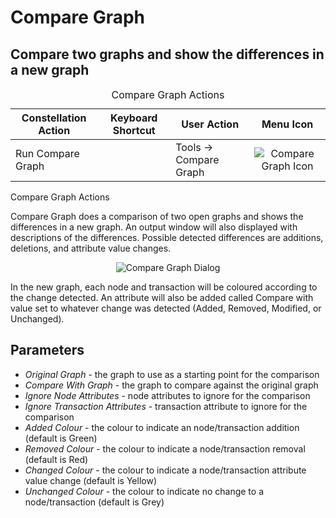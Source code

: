 # Compare Graph

## Compare two graphs and show the differences in a new graph

<table class="table table-striped">
<caption>Compare Graph Actions</caption>
<thead>
<tr class="header">
<th>Constellation Action</th>
<th>Keyboard Shortcut</th>
<th>User Action</th>
<th style="text-align: center;">Menu Icon</th>
</tr>
</thead>
<tbody>
<tr class="odd">
<td>Run Compare Graph</td>
<td></td>
<td>Tools -&gt; Compare Graph</td>
<td style="text-align: center;"><img src="../constellation/CoreFunctionality/src/au/gov/asd/tac/constellation/functionality/docs/resources/compareGraph.png" alt="Compare Graph Icon" /></td>
</tr>
</tbody>
</table>

Compare Graph Actions

Compare Graph does a comparison of two open graphs and shows the
differences in a new graph. An output window will also displayed with
descriptions of the differences. Possible detected differences are
additions, deletions, and attribute value changes.

<div style="text-align: center">

![Compare Graph
Dialog](../constellation/CoreFunctionality/src/au/gov/asd/tac/constellation/functionality/docs/resources/CompareGraph.png)

</div>

In the new graph, each node and transaction will be coloured according
to the change detected. An attribute will also be added called Compare
with value set to whatever change was detected (Added, Removed,
Modified, or Unchanged).

## Parameters

-   *Original Graph* - the graph to use as a starting point for the
    comparison
-   *Compare With Graph* - the graph to compare against the original
    graph
-   *Ignore Node Attributes* - node attributes to ignore for the
    comparison
-   *Ignore Transaction Attributes* - transaction attribute to ignore
    for the comparison
-   *Added Colour* - the colour to indicate an node/transaction addition
    (default is Green)
-   *Removed Colour* - the colour to indicate a node/transaction removal
    (default is Red)
-   *Changed Colour* - the colour to indicate a node/transaction
    attribute value change (default is Yellow)
-   *Unchanged Colour* - the colour to indicate no change to a
    node/transaction (default is Grey)
